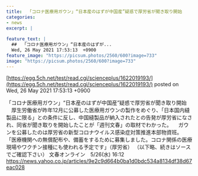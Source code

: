 ```yaml
---
title:  「コロナ医療用ガウン」“日本産のはずが中国産”疑惑で厚労省が聞き取り開始  
categories:
- news
excerpt: |
  
feature_text: |
  ##  「コロナ医療用ガウン」“日本産のはずが...
  Wed, 26 May 2021 17:53:13  +0900
feature_image: "https://picsum.photos/2560/600?image=733"
image: "https://picsum.photos/2560/600?image=733"
---
```


[https://egg.5ch.net/test/read.cgi/scienceplus/1622019193/](https://egg.5ch.net/test/read.cgi/scienceplus/1622019193/)
posted on Wed, 26 May 2021 17:53:13  +0900

<!--more-->

「コロナ医療用ガウン」“日本産のはずが中国産”疑惑で厚労省が聞き取り開始 　厚生労働省が昨年12月に公募した医療用ガウンの製作をめぐり、「日本国内縫製品に限る」との条件に反し、中国縫製品が納入されたとの告発が厚労省になされ、同省が聞き取りを開始したことが「週刊文春」の取材でわかった。 　ガウンを公募したのは厚労省の新型コロナウイルス感染症対策推進本部物資班。 「医療機関への無償配布や、備蓄をするために募集しました。コロナ関係の医療現場やワクチン接種にも使われる予定です」（厚労省） （以下略、続きはソースでご確認下さい） 文春オンライン　5/26(水) 16:12 https://news.yahoo.co.jp/articles/9e2c9d664b0ba1d0bdc534a8134df38d67eac028

